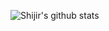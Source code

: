 ![Shijir's github stats](https://github-readme-stats.vercel.app/api?username=shijir0927&count_private=true&show_icons=true&theme=tokyonight)
